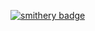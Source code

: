 [![smithery badge](https://smithery.ai/badge/@halismertkir/game-trends-mcp)](https://smithery.ai/server/@halismertkir/game-trends-mcp)

